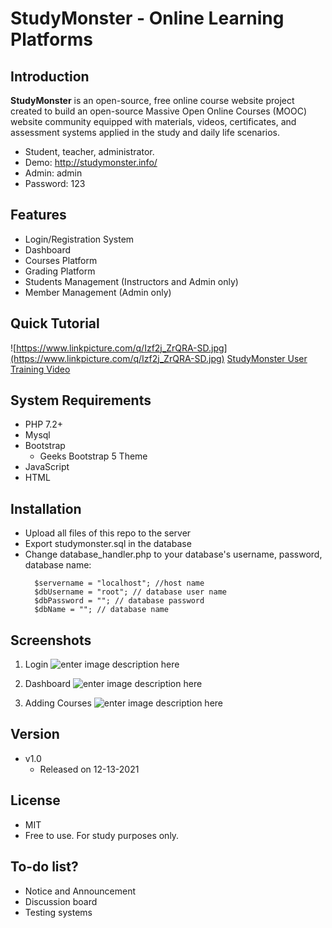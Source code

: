 # StudyMonster - Online Learning Platforms
## Introduction

**StudyMonster** is an open-source, free online course website project created to build an open-source Massive Open Online Courses (MOOC) website community equipped with materials, videos, certificates, and assessment systems applied in the study and daily life scenarios.

 - Student, teacher, administrator.
 - Demo: http://studymonster.info/
 - Admin: admin
 - Password: 123

## Features

-	Login/Registration System
-   Dashboard
-   Courses Platform
-   Grading Platform
-   Students Management (Instructors and Admin only)
-   Member Management (Admin only)

## Quick Tutorial

![https://www.linkpicture.com/q/Izf2j_ZrQRA-SD.jpg](https://www.linkpicture.com/q/Izf2j_ZrQRA-SD.jpg)
[StudyMonster User Training Video](https://www.youtube.com/watch?v=Izf2j_ZrQRA)

## System Requirements

 -   PHP 7.2+
 -  Mysql
-   Bootstrap
	- Geeks Bootstrap 5 Theme
-   JavaScript
-   HTML

## Installation


 - Upload all files of this repo to the server
 - Export studymonster.sql in the database
 - Change database_handler.php to your database's username, password, database name:
	```
	  $servername = "localhost"; //host name
	  $dbUsername = "root"; // database user name
	  $dbPassword = ""; // database password
	  $dbName = ""; // database name
	```


## Screenshots

 1. Login
![enter image description here](https://www.linkpicture.com/q/Picture1_26.png)

 2. Dashboard
 ![enter image description here](https://www.linkpicture.com/q/Picture2_63.png)

3. Adding Courses
![enter image description here](https://www.linkpicture.com/q/Picture2_63.png)

## Version

 - v1.0
	 - Released on 12-13-2021

## License
- MIT
- Free to use. For study purposes only.

## To-do list?
- Notice and Announcement
- Discussion board
- Testing systems 

